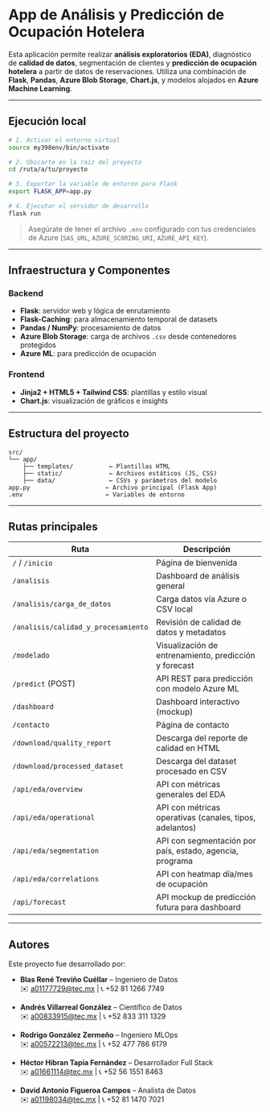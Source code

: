 
# App de Análisis y Predicción de Ocupación Hotelera

Esta aplicación permite realizar **análisis exploratorios (EDA)**, diagnóstico de **calidad de datos**, segmentación de clientes y **predicción de ocupación hotelera** a partir de datos de reservaciones. Utiliza una combinación de **Flask**, **Pandas**, **Azure Blob Storage**, **Chart.js**, y modelos alojados en **Azure Machine Learning**.

---

## Ejecución local

```bash
# 1. Activar el entorno virtual
source my398env/bin/activate

# 2. Ubicarte en la raíz del proyecto
cd /ruta/a/tu/proyecto

# 3. Exportar la variable de entorno para Flask
export FLASK_APP=app.py

# 4. Ejecutar el servidor de desarrollo
flask run
```

> Asegúrate de tener el archivo `.env` configurado con tus credenciales de Azure (`SAS_URL`, `AZURE_SCORING_URI`, `AZURE_API_KEY`).

---

## Infraestructura y Componentes

### Backend
- **Flask**: servidor web y lógica de enrutamiento
- **Flask-Caching**: para almacenamiento temporal de datasets
- **Pandas / NumPy**: procesamiento de datos
- **Azure Blob Storage**: carga de archivos `.csv` desde contenedores protegidos
- **Azure ML**: para predicción de ocupación

### Frontend
- **Jinja2 + HTML5 + Tailwind CSS**: plantillas y estilo visual
- **Chart.js**: visualización de gráficos e insights

---

## Estructura del proyecto

```
src/
└── app/
    ├── templates/          ← Plantillas HTML
    ├── static/             ← Archivos estáticos (JS, CSS)
    ├── data/               ← CSVs y parámetros del modelo
app.py                     ← Archivo principal (Flask App)
.env                       ← Variables de entorno
```

---

## Rutas principales

| Ruta | Descripción |
|------|-------------|
| `/` / `/inicio` | Página de bienvenida |
| `/analisis` | Dashboard de análisis general |
| `/analisis/carga_de_datos` | Carga datos vía Azure o CSV local |
| `/analisis/calidad_y_procesamiento` | Revisión de calidad de datos y metadatos |
| `/modelado` | Visualización de entrenamiento, predicción y forecast |
| `/predict` (POST) | API REST para predicción con modelo Azure ML |
| `/dashboard` | Dashboard interactivo (mockup) |
| `/contacto` | Página de contacto |
| `/download/quality_report` | Descarga del reporte de calidad en HTML |
| `/download/processed_dataset` | Descarga del dataset procesado en CSV |
| `/api/eda/overview` | API con métricas generales del EDA |
| `/api/eda/operational` | API con métricas operativas (canales, tipos, adelantos) |
| `/api/eda/segmentation` | API con segmentación por país, estado, agencia, programa |
| `/api/eda/correlations` | API con heatmap día/mes de ocupación |
| `/api/forecast` | API mockup de predicción futura para dashboard |

---

## Autores

Este proyecto fue desarrollado por:

- **Blas René Treviño Cuéllar** – Ingeniero de Datos  
  ✉️ a01177729@tec.mx | 📞 +52 81 1266 7749

- **Andrés Villarreal González** – Científico de Datos  
  ✉️ a00833915@tec.mx | 📞 +52 833 311 1329

- **Rodrigo González Zermeño** – Ingeniero MLOps  
  ✉️ a00572213@tec.mx | 📞 +52 477 786 6179

- **Héctor Hibran Tapia Fernández** – Desarrollador Full Stack  
  ✉️ a01661114@tec.mx | 📞 +52 56 1551 8463

- **David Antonio Figueroa Campos** – Analista de Datos  
  ✉️ a01198034@tec.mx | 📞 +52 81 1470 7021
